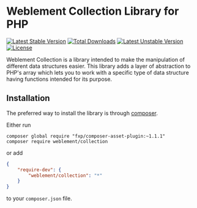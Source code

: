# Weblement Collection Library for PHP

[![Latest Stable Version](https://poser.pugx.org/weblement/collections/v/stable)](https://packagist.org/packages/weblement/collections) 
[![Total Downloads](https://poser.pugx.org/weblement/collections/downloads)](https://packagist.org/packages/weblement/collections) 
[![Latest Unstable Version](https://poser.pugx.org/weblement/collections/v/unstable)](https://packagist.org/packages/weblement/collections) 
[![License](https://poser.pugx.org/weblement/collections/license)](https://packagist.org/packages/weblement/collections)


Weblement Collection is a library intended to make the manipulation of different data structures easier. This library adds a layer of abstraction to PHP's array which lets you to work with a specific type of data structure having functions intended for its purpose.


## Installation

The preferred way to install the library is through [composer](http://getcomposer.org/download/).

Either run

```
composer global require "fxp/composer-asset-plugin:~1.1.1"
composer require weblement/collection
```

or add

```json
{
    "require-dev": {
        "weblement/collection": "*"
    }
}
```

to your `composer.json` file.

